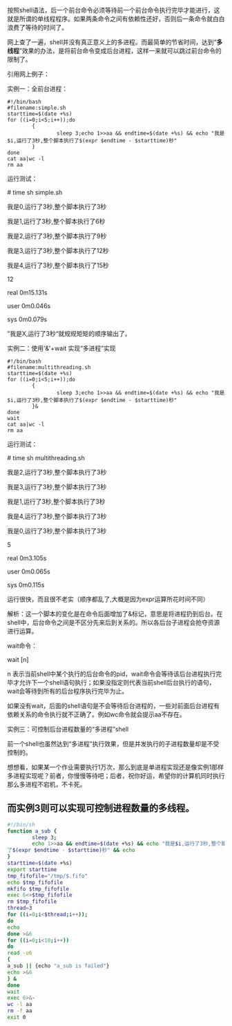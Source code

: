 按照shell语法，后一个前台命令必须等待前一个前台命令执行完毕才能进行，这就是所谓的单线程程序。如果两条命令之间有依赖性还好，否则后一条命令就白白浪费了等待的时间了。

网上查了一遍，shell并没有真正意义上的多进程。而最简单的节省时间，达到“**多线程**”效果的办法，是将前台命令变成后台进程，这样一来就可以跳过前台命令的限制了。

引用网上例子：

实例一：全前台进程：

```
#!/bin/bash  
#filename:simple.sh  
starttime=$(date +%s)  
for ((i=0;i<5;i++));do  
        {  
                sleep 3;echo 1>>aa && endtime=$(date +%s) && echo "我是$i,运行了3秒,整个脚本执行了$(expr $endtime - $starttime)秒"  
        }  
done  
cat aa|wc -l  
rm aa  
```





运行测试：

\# time sh simple.sh

我是0,运行了3秒,整个脚本执行了3秒

我是1,运行了3秒,整个脚本执行了6秒

我是2,运行了3秒,整个脚本执行了9秒

我是3,运行了3秒,整个脚本执行了12秒

我是4,运行了3秒,整个脚本执行了15秒

12

real    0m15.131s

user    0m0.046s

sys     0m0.079s

”我是X,运行了3秒“就规规矩矩的顺序输出了。



实例二：使用'&'+wait 实现“多进程”实现

```
#!/bin/bash  
#filename:multithreading.sh  
starttime=$(date +%s)  
for ((i=0;i<5;i++));do  
        {  
                sleep 3;echo 1>>aa && endtime=$(date +%s) && echo "我是$i,运行了3秒,整个脚本执行了$(expr $endtime - $starttime)秒"  
        }&  
done  
wait  
cat aa|wc -l  
rm aa  
```

运行测试：

\# time sh  multithreading.sh

我是2,运行了3秒,整个脚本执行了3秒

我是3,运行了3秒,整个脚本执行了3秒

我是1,运行了3秒,整个脚本执行了3秒

我是4,运行了3秒,整个脚本执行了3秒

我是0,运行了3秒,整个脚本执行了3秒

5

real    0m3.105s

user    0m0.065s

sys     0m0.115s

运行很快，而且很不老实（顺序都乱了,大概是因为expr运算所花时间不同）

解析：这一个脚本的变化是在命令后面增加了&标记，意思是将进程扔到后台。在shell中，后台命令之间是不区分先来后到关系的。所以各后台子进程会抢夺资源进行运算。

wait命令：

wait  [n]

n 表示当前shell中某个执行的后台命令的pid，wait命令会等待该后台进程执行完毕才允许下一个shell语句执行；如果没指定则代表当前shell后台执行的语句，wait会等待到所有的后台程序执行完毕为止。

如果没有wait，后面的shell语句是不会等待后台进程的，一些对前面后台进程有依赖关系的命令执行就不正确了。例如wc命令就会提示aa不存在。

实例三：可控制后台进程数量的“多进程”shell

   前一个shell也虽然达到“多进程”执行效果，但是并发执行的子进程数量却是不受控制的。

   想想看，如果某一个作业需要执行1万次，那么到底是单进程实现还是像实例1那样多进程实现呢？前者，你慢慢等待吧；后者，祝你好运，希望你的计算机同时执行那么多进程不宕机，不卡死。

##    而实例3则可以实现可控制进程数量的**多线程**。

```sh
#!/bin/sh  
function a_sub {  
        sleep 3;  
        echo 1>>aa && endtime=$(date +%s) && echo "我是$i,运行了3秒,整个脚本执行  
了$(expr $endtime - $starttime)秒" && echo  
}  
starttime=$(date +%s)  
export starttime  
tmp_fifofile="/tmp/$.fifo"  
echo $tmp_fifofile  
mkfifo $tmp_fifofile  
exec 6<>$tmp_fifofile  
rm $tmp_fifofile  
thread=3  
for ((i=0;i<$thread;i++));  
do  
echo  
done >&6  
for ((i=0;i<10;i++))  
do  
read -u6  
{  
a_sub || {echo "a_sub is failed"}  
echo >&6  
} &  
done  
wait  
exec 6>&-  
wc -l aa  
rm -f aa  
exit 0  
```



